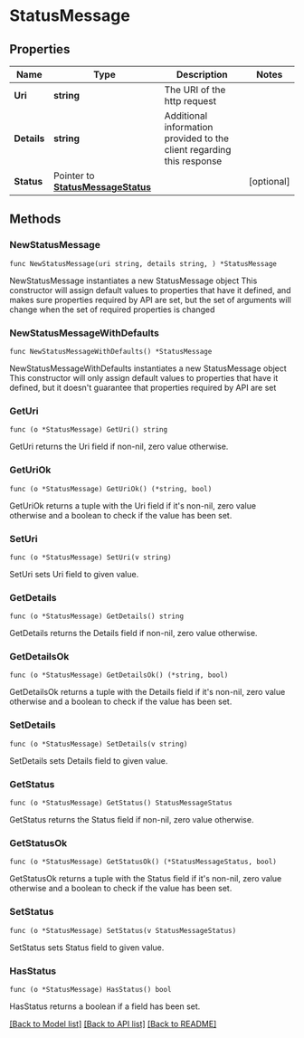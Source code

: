 # StatusMessage

## Properties

Name | Type | Description | Notes
------------ | ------------- | ------------- | -------------
**Uri** | **string** | The URI of the http request | 
**Details** | **string** | Additional information provided to the client regarding this response | 
**Status** | Pointer to [**StatusMessageStatus**](StatusMessageStatus.md) |  | [optional] 

## Methods

### NewStatusMessage

`func NewStatusMessage(uri string, details string, ) *StatusMessage`

NewStatusMessage instantiates a new StatusMessage object
This constructor will assign default values to properties that have it defined,
and makes sure properties required by API are set, but the set of arguments
will change when the set of required properties is changed

### NewStatusMessageWithDefaults

`func NewStatusMessageWithDefaults() *StatusMessage`

NewStatusMessageWithDefaults instantiates a new StatusMessage object
This constructor will only assign default values to properties that have it defined,
but it doesn't guarantee that properties required by API are set

### GetUri

`func (o *StatusMessage) GetUri() string`

GetUri returns the Uri field if non-nil, zero value otherwise.

### GetUriOk

`func (o *StatusMessage) GetUriOk() (*string, bool)`

GetUriOk returns a tuple with the Uri field if it's non-nil, zero value otherwise
and a boolean to check if the value has been set.

### SetUri

`func (o *StatusMessage) SetUri(v string)`

SetUri sets Uri field to given value.


### GetDetails

`func (o *StatusMessage) GetDetails() string`

GetDetails returns the Details field if non-nil, zero value otherwise.

### GetDetailsOk

`func (o *StatusMessage) GetDetailsOk() (*string, bool)`

GetDetailsOk returns a tuple with the Details field if it's non-nil, zero value otherwise
and a boolean to check if the value has been set.

### SetDetails

`func (o *StatusMessage) SetDetails(v string)`

SetDetails sets Details field to given value.


### GetStatus

`func (o *StatusMessage) GetStatus() StatusMessageStatus`

GetStatus returns the Status field if non-nil, zero value otherwise.

### GetStatusOk

`func (o *StatusMessage) GetStatusOk() (*StatusMessageStatus, bool)`

GetStatusOk returns a tuple with the Status field if it's non-nil, zero value otherwise
and a boolean to check if the value has been set.

### SetStatus

`func (o *StatusMessage) SetStatus(v StatusMessageStatus)`

SetStatus sets Status field to given value.

### HasStatus

`func (o *StatusMessage) HasStatus() bool`

HasStatus returns a boolean if a field has been set.


[[Back to Model list]](../README.md#documentation-for-models) [[Back to API list]](../README.md#documentation-for-api-endpoints) [[Back to README]](../README.md)


